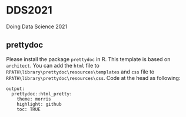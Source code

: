 # DDS2021
Doing Data Science 2021

## prettydoc
Please install the package `prettydoc` in R.
This template is based on `architect`.
You can add the `html` file to `RPATH\library\prettydoc\resources\templates` and `css` file to `RPATH\library\prettydoc\resources\css`.
Code at the head as following:
```
output:
  prettydoc::html_pretty:
    theme: morris
    highlight: github
    toc: TRUE
```
